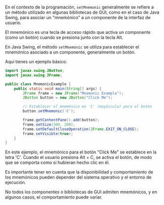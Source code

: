 En el contexto de la programación, `setMnemonic` generalmente se refiere a un método utilizado en algunas bibliotecas de GUI, como en el caso de Java Swing, para asociar un "mnemónico" a un componente de la interfaz de usuario. 

El mnemónico es una tecla de acceso rápido que activa un componente (como un botón) cuando se presiona junto con la tecla Alt.

En Java Swing, el método `setMnemonic` se utiliza para establecer el mnemónico asociado a un componente, generalmente un botón. 

Aquí tienes un ejemplo básico:

```java
import javax.swing.JButton;
import javax.swing.JFrame;

public class MnemonicExample {
    public static void main(String[] args) {
        JFrame frame = new JFrame("Mnemonic Example");
        JButton button = new JButton("Click Me");

        // Establecer el mnemónico en 'C' (mayúscula) para el botón
        button.setMnemonic('C');

        frame.getContentPane().add(button);
        frame.setSize(300, 200);
        frame.setDefaultCloseOperation(JFrame.EXIT_ON_CLOSE);
        frame.setVisible(true);
    }
}
```

En este ejemplo, el mnemónico para el botón "Click Me" se establece en la letra 'C'. Cuando el usuario presiona Alt + C, se activa el botón, de modo que se comporta como si hubieran hecho clic en él.

Es importante tener en cuenta que la disponibilidad y comportamiento de los mnemónicos pueden depender del sistema operativo y el entorno de ejecución. 

No todos los componentes o bibliotecas de GUI admiten mnemónicos, y en algunos casos, el comportamiento puede variar.
